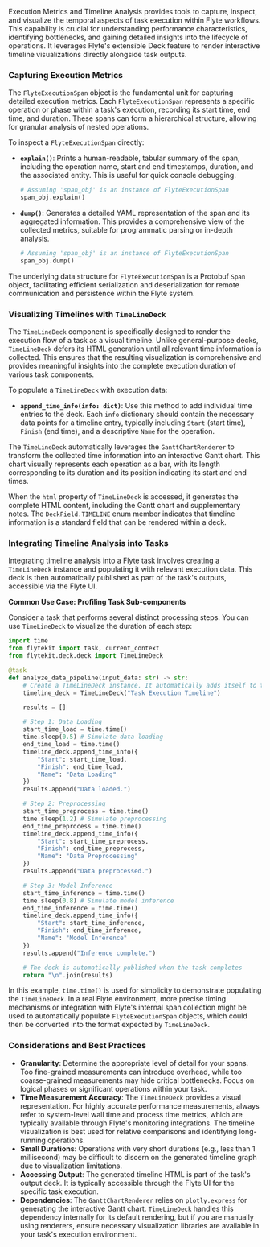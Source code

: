 
<!--
help_text: ''
key: summary_execution_metrics_and_timeline_analysis_840bd41b-122a-467e-8049-1a77cba1108b
modules:
- flytekit.remote.metrics
- flytekit.deck.deck
- flytekitplugins.deck.renderer
questions_to_answer: []
type: summary

-->
Execution Metrics and Timeline Analysis provides tools to capture, inspect, and visualize the temporal aspects of task execution within Flyte workflows. This capability is crucial for understanding performance characteristics, identifying bottlenecks, and gaining detailed insights into the lifecycle of operations. It leverages Flyte's extensible Deck feature to render interactive timeline visualizations directly alongside task outputs.

### Capturing Execution Metrics

The `FlyteExecutionSpan` object is the fundamental unit for capturing detailed execution metrics. Each `FlyteExecutionSpan` represents a specific operation or phase within a task's execution, recording its start time, end time, and duration. These spans can form a hierarchical structure, allowing for granular analysis of nested operations.

To inspect a `FlyteExecutionSpan` directly:

*   **`explain()`**: Prints a human-readable, tabular summary of the span, including the operation name, start and end timestamps, duration, and the associated entity. This is useful for quick console debugging.

    ```python
    # Assuming 'span_obj' is an instance of FlyteExecutionSpan
    span_obj.explain()
    ```

*   **`dump()`**: Generates a detailed YAML representation of the span and its aggregated information. This provides a comprehensive view of the collected metrics, suitable for programmatic parsing or in-depth analysis.

    ```python
    # Assuming 'span_obj' is an instance of FlyteExecutionSpan
    span_obj.dump()
    ```

The underlying data structure for `FlyteExecutionSpan` is a Protobuf `Span` object, facilitating efficient serialization and deserialization for remote communication and persistence within the Flyte system.

### Visualizing Timelines with `TimeLineDeck`

The `TimeLineDeck` component is specifically designed to render the execution flow of a task as a visual timeline. Unlike general-purpose decks, `TimeLineDeck` defers its HTML generation until all relevant time information is collected. This ensures that the resulting visualization is comprehensive and provides meaningful insights into the complete execution duration of various task components.

To populate a `TimeLineDeck` with execution data:

*   **`append_time_info(info: dict)`**: Use this method to add individual time entries to the deck. Each `info` dictionary should contain the necessary data points for a timeline entry, typically including `Start` (start time), `Finish` (end time), and a descriptive `Name` for the operation.

The `TimeLineDeck` automatically leverages the `GanttChartRenderer` to transform the collected time information into an interactive Gantt chart. This chart visually represents each operation as a bar, with its length corresponding to its duration and its position indicating its start and end times.

When the `html` property of `TimeLineDeck` is accessed, it generates the complete HTML content, including the Gantt chart and supplementary notes. The `DeckField.TIMELINE` enum member indicates that timeline information is a standard field that can be rendered within a deck.

### Integrating Timeline Analysis into Tasks

Integrating timeline analysis into a Flyte task involves creating a `TimeLineDeck` instance and populating it with relevant execution data. This deck is then automatically published as part of the task's outputs, accessible via the Flyte UI.

**Common Use Case: Profiling Task Sub-components**

Consider a task that performs several distinct processing steps. You can use `TimeLineDeck` to visualize the duration of each step:

```python
import time
from flytekit import task, current_context
from flytekit.deck.deck import TimeLineDeck

@task
def analyze_data_pipeline(input_data: str) -> str:
    # Create a TimeLineDeck instance. It automatically adds itself to the current context's decks.
    timeline_deck = TimeLineDeck("Task Execution Timeline")

    results = []

    # Step 1: Data Loading
    start_time_load = time.time()
    time.sleep(0.5) # Simulate data loading
    end_time_load = time.time()
    timeline_deck.append_time_info({
        "Start": start_time_load,
        "Finish": end_time_load,
        "Name": "Data Loading"
    })
    results.append("Data loaded.")

    # Step 2: Preprocessing
    start_time_preprocess = time.time()
    time.sleep(1.2) # Simulate preprocessing
    end_time_preprocess = time.time()
    timeline_deck.append_time_info({
        "Start": start_time_preprocess,
        "Finish": end_time_preprocess,
        "Name": "Data Preprocessing"
    })
    results.append("Data preprocessed.")

    # Step 3: Model Inference
    start_time_inference = time.time()
    time.sleep(0.8) # Simulate model inference
    end_time_inference = time.time()
    timeline_deck.append_time_info({
        "Start": start_time_inference,
        "Finish": end_time_inference,
        "Name": "Model Inference"
    })
    results.append("Inference complete.")

    # The deck is automatically published when the task completes
    return "\n".join(results)
```

In this example, `time.time()` is used for simplicity to demonstrate populating the `TimeLineDeck`. In a real Flyte environment, more precise timing mechanisms or integration with Flyte's internal span collection might be used to automatically populate `FlyteExecutionSpan` objects, which could then be converted into the format expected by `TimeLineDeck`.

### Considerations and Best Practices

*   **Granularity**: Determine the appropriate level of detail for your spans. Too fine-grained measurements can introduce overhead, while too coarse-grained measurements may hide critical bottlenecks. Focus on logical phases or significant operations within your task.
*   **Time Measurement Accuracy**: The `TimeLineDeck` provides a visual representation. For highly accurate performance measurements, always refer to system-level wall time and process time metrics, which are typically available through Flyte's monitoring integrations. The timeline visualization is best used for relative comparisons and identifying long-running operations.
*   **Small Durations**: Operations with very short durations (e.g., less than 1 millisecond) may be difficult to discern on the generated timeline graph due to visualization limitations.
*   **Accessing Output**: The generated timeline HTML is part of the task's output deck. It is typically accessible through the Flyte UI for the specific task execution.
*   **Dependencies**: The `GanttChartRenderer` relies on `plotly.express` for generating the interactive Gantt chart. `TimeLineDeck` handles this dependency internally for its default rendering, but if you are manually using renderers, ensure necessary visualization libraries are available in your task's execution environment.
<!--
key: summary_execution_metrics_and_timeline_analysis_840bd41b-122a-467e-8049-1a77cba1108b
type: summary_end

-->
<!--
code_unit: flytekit.remote.metrics.FlyteExecutionSpan
code_unit_type: class
help_text: ''
key: example_36d59ef0-6369-4d46-a801-31c7ebd45ff2
type: example

-->
<!--
code_unit: flytekit.deck.deck.TimeLineDeck
code_unit_type: class
help_text: ''
key: example_c829a1a8-0db5-4f98-bc9e-3e9c3a65c8fd
type: example

-->
<!--
code_unit: flytekitplugins.deck.renderer.GanttChartRenderer
code_unit_type: class
help_text: ''
key: example_191fb8df-0745-4955-8fa0-dd67d15f4cc9
type: example

-->